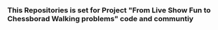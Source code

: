 ### This Repositories is set for Project "From Live Show Fun to Chessborad Walking problems" code and communtiy
